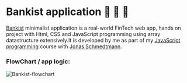 # Bankist application 📲 💱 🏦
[Bankist](https://kmohamedalie.github.io/BANKIST/) minimalist application is a real-world FinTech web app, hands on project with Html, CSS and JavaScript programming using array datastructure extensively.It is developed by me as part of my [JavaScript programming](https://www.udemy.com/course/the-complete-javascript-course/?utm_campaign=website1010&utm_medium=website1010&utm_source=mycoupon) course with [Jonas Schmedtmann](https://codingheroes.io/). 

### FlowChart / app logic:
![Bankist-flowchart](https://github.com/Kmohamedalie/Bankist-app/assets/63104472/f881c1dd-812d-40a8-9e70-fc5a76393714)
